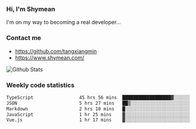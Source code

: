 ### Hi, I'm Shymean

I'm on my way to becoming a real developer...

### Contact me

- <https://github.com/tangxiangmin>
- <https://www.shymean.com/>

![Github Stats](https://github-readme-stats.vercel.app/api?username=tangxiangmin&show_icons=true&theme=dark)


###  Weekly code statistics

<!--START_SECTION:waka-->

```txt
TypeScript                 45 hrs 56 mins  ██████████████████▓░░░░░░   74.70 %
JSON                       5 hrs 27 mins   ██▒░░░░░░░░░░░░░░░░░░░░░░   08.87 %
Markdown                   2 hrs 10 mins   █░░░░░░░░░░░░░░░░░░░░░░░░   03.54 %
JavaScript                 1 hr 25 mins    ▓░░░░░░░░░░░░░░░░░░░░░░░░   02.33 %
Vue.js                     1 hr 17 mins    ▓░░░░░░░░░░░░░░░░░░░░░░░░   02.11 %
```

<!--END_SECTION:waka-->